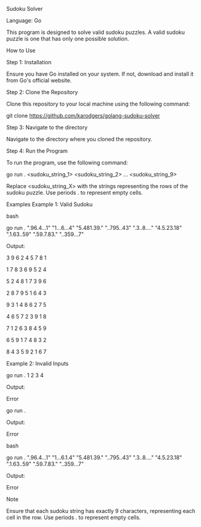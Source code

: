 Sudoku Solver

Language: Go

This program is designed to solve valid sudoku puzzles. A valid sudoku puzzle is one that has only one possible solution.

How to Use

Step 1: Installation

Ensure you have Go installed on your system. If not, download and install it from Go's official website.

Step 2: Clone the Repository

Clone this repository to your local machine using the following command:

git clone https://github.com/karodgers/golang-sudoku-solver

Step 3: Navigate to the directory

Navigate to the directory where you cloned the repository. 

Step 4: Run the Program

To run the program, use the following command:

go run . <sudoku_string_1> <sudoku_string_2> ... <sudoku_string_9>

Replace <sudoku_string_X> with the strings representing the rows of the sudoku puzzle. Use periods . to represent empty cells.

Examples
Example 1: Valid Sudoku

bash

go run . ".96.4...1" "1...6...4" "5.481.39." "..795..43" ".3..8...." "4.5.23.18" ".1.63..59" ".59.7.83." "..359...7"

Output:

3 9 6 2 4 5 7 8 1

1 7 8 3 6 9 5 2 4

5 2 4 8 1 7 3 9 6

2 8 7 9 5 1 6 4 3

9 3 1 4 8 6 2 7 5

4 6 5 7 2 3 9 1 8

7 1 2 6 3 8 4 5 9

6 5 9 1 7 4 8 3 2

8 4 3 5 9 2 1 6 7


Example 2: Invalid Inputs

go run . 1 2 3 4

Output:

Error

go run .

Output:

Error

bash

go run . ".96.4...1" "1...6.1.4" "5.481.39." "..795..43" ".3..8...." "4.5.23.18" ".1.63..59" ".59.7.83." "..359...7"

Output:

Error

Note

Ensure that each sudoku string has exactly 9 characters, representing each cell in the row. Use periods . to represent empty cells.
